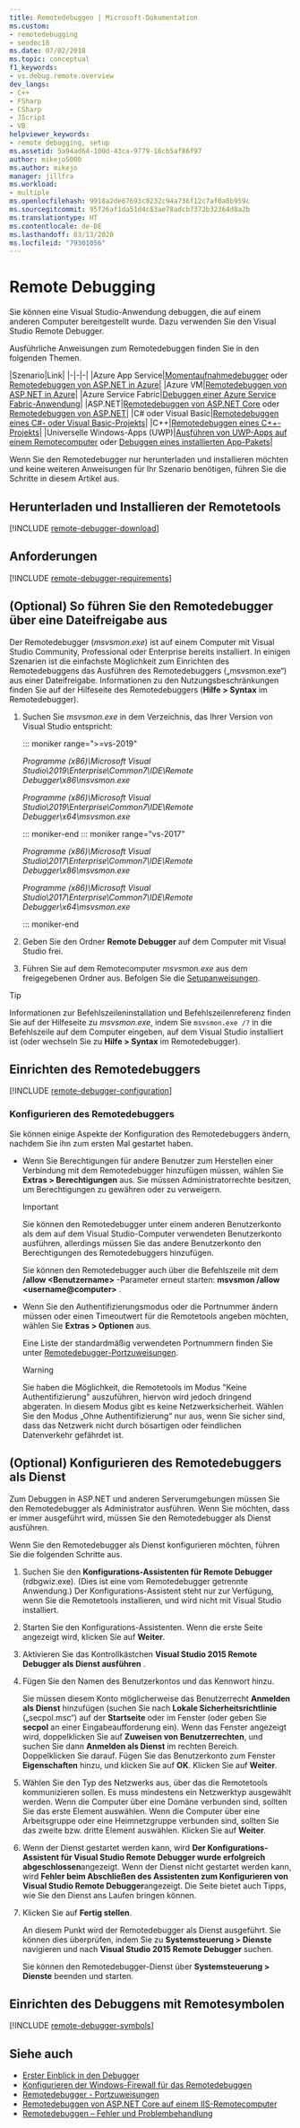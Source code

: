 ```yaml
---
title: Remotedebuggen | Microsoft-Dokumentation
ms.custom:
- remotedebugging
- seodec18
ms.date: 07/02/2018
ms.topic: conceptual
f1_keywords:
- vs.debug.remote.overview
dev_langs:
- C++
- FSharp
- CSharp
- JScript
- VB
helpviewer_keywords:
- remote debugging, setup
ms.assetid: 5a94ad64-100d-43ca-9779-16cb5af86f97
author: mikejo5000
ms.author: mikejo
manager: jillfra
ms.workload:
- multiple
ms.openlocfilehash: 9918a2de67693c0232c94a736f12c7af0a0b959c
ms.sourcegitcommit: 95f26af1da51d4c83ae78adcb7372b32364d8a2b
ms.translationtype: HT
ms.contentlocale: de-DE
ms.lasthandoff: 03/13/2020
ms.locfileid: "79301056"
---
```

# <a name="remote-debugging"></a>Remote Debugging
Sie können eine Visual Studio-Anwendung debuggen, die auf einem anderen Computer bereitgestellt wurde. Dazu verwenden Sie den Visual Studio Remote Debugger.

Ausführliche Anweisungen zum Remotedebuggen finden Sie in den folgenden Themen.

|Szenario|Link|
|-|-|-|
|Azure App Service|[Momentaufnahmedebugger](../debugger/debug-live-azure-applications.md) oder [Remotedebuggen von ASP.NET in Azure](../debugger/remote-debugging-azure.md)|
|Azure VM|[Remotedebuggen von ASP.NET in Azure](../debugger/remote-debugging-azure.md)|
|Azure Service Fabric|[Debuggen einer Azure Service Fabric-Anwendung](/azure/service-fabric/service-fabric-debugging-your-application#debug-a-remote-service-fabric-application)|
|ASP.NET|[Remotedebuggen von ASP.NET Core](../debugger/remote-debugging-aspnet-on-a-remote-iis-computer.md) oder [Remotedebuggen von ASP.NET](../debugger/remote-debugging-aspnet-on-a-remote-iis-7-5-computer.md)|
|C# oder Visual Basic|[Remotedebuggen eines C#- oder Visual Basic-Projekts](../debugger/remote-debugging-csharp.md)|
|C++|[Remotedebuggen eines C++-Projekts](../debugger/remote-debugging-cpp.md)|
|Universelle Windows-Apps (UWP)|[Ausführen von UWP-Apps auf einem Remotecomputer](../debugger/run-windows-store-apps-on-a-remote-machine.md) oder [Debuggen eines installierten App-Pakets](../debugger/debug-installed-app-package.md)|

Wenn Sie den Remotedebugger nur herunterladen und installieren möchten und keine weiteren Anweisungen für Ihr Szenario benötigen, führen Sie die Schritte in diesem Artikel aus.

## <a name="download-and-install-the-remote-tools"></a>Herunterladen und Installieren der Remotetools

[!INCLUDE [remote-debugger-download](../debugger/includes/remote-debugger-download.md)]

## <a name="requirements"></a><a name="requirements_msvsmon"></a> Anforderungen

[!INCLUDE [remote-debugger-requirements](../debugger/includes/remote-debugger-requirements.md)]

## <a name="optional-to-run-the-remote-debugger-from-a-file-share"></a><a name="fileshare_msvsmon"></a> (Optional) So führen Sie den Remotedebugger über eine Dateifreigabe aus

Der Remotedebugger (*msvsmon.exe*) ist auf einem Computer mit Visual Studio Community, Professional oder Enterprise bereits installiert. In einigen Szenarien ist die einfachste Möglichkeit zum Einrichten des Remotedebuggens das Ausführen des Remotedebuggers („msvsmon.exe“) aus einer Dateifreigabe. Informationen zu den Nutzungsbeschränkungen finden Sie auf der Hilfeseite des Remotedebuggers (**Hilfe > Syntax** im Remotedebugger).

1. Suchen Sie *msvsmon.exe* in dem Verzeichnis, das Ihrer Version von Visual Studio entspricht:

   ::: moniker range=">=vs-2019"

   *Programme (x86)\Microsoft Visual Studio\2019\Enterprise\Common7\IDE\Remote Debugger\x86\msvsmon.exe*

   *Programme (x86)\Microsoft Visual Studio\2019\Enterprise\Common7\IDE\Remote Debugger\x64\msvsmon.exe*

   ::: moniker-end
   ::: moniker range="vs-2017"

   *Programme (x86)\Microsoft Visual Studio\2017\Enterprise\Common7\IDE\Remote Debugger\x86\msvsmon.exe*

   *Programme (x86)\Microsoft Visual Studio\2017\Enterprise\Common7\IDE\Remote Debugger\x64\msvsmon.exe*

   ::: moniker-end

2. Geben Sie den Ordner **Remote Debugger** auf dem Computer mit Visual Studio frei.

3. Führen Sie auf dem Remotecomputer *msvsmon.exe* aus dem freigegebenen Ordner aus. Befolgen Sie die [Setupanweisungen](#bkmk_setup).

> [!TIP]
> Informationen zur Befehlszeileninstallation und Befehlszeilenreferenz finden Sie auf der Hilfeseite zu *msvsmon.exe*, indem Sie ``msvsmon.exe /?`` in die Befehlszeile auf dem Computer eingeben, auf dem Visual Studio installiert ist (oder wechseln Sie zu **Hilfe > Syntax** im Remotedebugger).

## <a name="set-up-the-remote-debugger"></a><a name="bkmk_setup"></a>Einrichten des Remotedebuggers

[!INCLUDE [remote-debugger-configuration](../debugger/includes/remote-debugger-configuration.md)]

### <a name="configure-the-remote-debugger"></a><a name="configure_msvsmon"></a>Konfigurieren des Remotedebuggers
Sie können einige Aspekte der Konfiguration des Remotedebuggers ändern, nachdem Sie ihn zum ersten Mal gestartet haben.

- Wenn Sie Berechtigungen für andere Benutzer zum Herstellen einer Verbindung mit dem Remotedebugger hinzufügen müssen, wählen Sie **Extras > Berechtigungen** aus. Sie müssen Administratorrechte besitzen, um Berechtigungen zu gewähren oder zu verweigern.

     > [!IMPORTANT]
     > Sie können den Remotedebugger unter einem anderen Benutzerkonto als dem auf dem Visual Studio-Computer verwendeten Benutzerkonto ausführen, allerdings müssen Sie das andere Benutzerkonto den Berechtigungen des Remotedebuggers hinzufügen.

     Sie können den Remotedebugger auch über die Befehlszeile mit dem **/allow \<Benutzername>** -Parameter erneut starten: **msvsmon /allow \<username@computer>** .

- Wenn Sie den Authentifizierungsmodus oder die Portnummer ändern müssen oder einen Timeoutwert für die Remotetools angeben möchten, wählen Sie **Extras > Optionen** aus.

     Eine Liste der standardmäßig verwendeten Portnummern finden Sie unter [Remotedebugger-Portzuweisungen](../debugger/remote-debugger-port-assignments.md).

     > [!WARNING]
     > Sie haben die Möglichkeit, die Remotetools im Modus "Keine Authentifizierung" auszuführen, hiervon wird jedoch dringend abgeraten. In diesem Modus gibt es keine Netzwerksicherheit. Wählen Sie den Modus „Ohne Authentifizierung“ nur aus, wenn Sie sicher sind, dass das Netzwerk nicht durch bösartigen oder feindlichen Datenverkehr gefährdet ist.

## <a name="optional-configure-the-remote-debugger-as-a-service"></a><a name="bkmk_configureService"></a> (Optional) Konfigurieren des Remotedebuggers als Dienst
Zum Debuggen in ASP.NET und anderen Serverumgebungen müssen Sie den Remotedebugger als Administrator ausführen. Wenn Sie möchten, dass er immer ausgeführt wird, müssen Sie den Remotedebugger als Dienst ausführen.

 Wenn Sie den Remotedebugger als Dienst konfigurieren möchten, führen Sie die folgenden Schritte aus.

1. Suchen Sie den **Konfigurations-Assistenten für Remote Debugger** (rdbgwiz.exe). (Dies ist eine vom Remotedebugger getrennte Anwendung.) Der Konfigurations-Assistent steht nur zur Verfügung, wenn Sie die Remotetools installieren, und wird nicht mit Visual Studio installiert.

2. Starten Sie den Konfigurations-Assistenten. Wenn die erste Seite angezeigt wird, klicken Sie auf **Weiter**.

3. Aktivieren Sie das Kontrollkästchen **Visual Studio 2015 Remote Debugger als Dienst ausführen** .

4. Fügen Sie den Namen des Benutzerkontos und das Kennwort hinzu.

    Sie müssen diesem Konto möglicherweise das Benutzerrecht **Anmelden als Dienst** hinzufügen (suchen Sie nach **Lokale Sicherheitsrichtlinie** („secpol.msc“) auf der **Startseite** oder im Fenster (oder geben Sie **secpol** an einer Eingabeaufforderung ein). Wenn das Fenster angezeigt wird, doppelklicken Sie auf **Zuweisen von Benutzerrechten**, und suchen Sie dann **Anmelden als Dienst** im rechten Bereich. Doppelklicken Sie darauf. Fügen Sie das Benutzerkonto zum Fenster **Eigenschaften** hinzu, und klicken Sie auf **OK**. Klicken Sie auf **Weiter**.

5. Wählen Sie den Typ des Netzwerks aus, über das die Remotetools kommunizieren sollen. Es muss mindestens ein Netzwerktyp ausgewählt werden. Wenn die Computer über eine Domäne verbunden sind, sollten Sie das erste Element auswählen. Wenn die Computer über eine Arbeitsgruppe oder eine Heimnetzgruppe verbunden sind, sollten Sie das zweite bzw. dritte Element auswählen. Klicken Sie auf **Weiter**.

6. Wenn der Dienst gestartet werden kann, wird **Der Konfigurations-Assistent für Visual Studio Remote Debugger wurde erfolgreich abgeschlossen**angezeigt. Wenn der Dienst nicht gestartet werden kann, wird **Fehler beim Abschließen des Assistenten zum Konfigurieren von Visual Studio Remote Debugger**angezeigt. Die Seite bietet auch Tipps, wie Sie den Dienst ans Laufen bringen können.

7. Klicken Sie auf **Fertig stellen**.

   An diesem Punkt wird der Remotedebugger als Dienst ausgeführt. Sie können dies überprüfen, indem Sie zu **Systemsteuerung > Dienste** navigieren und nach **Visual Studio 2015 Remote Debugger** suchen.

   Sie können den Remotedebugger-Dienst über **Systemsteuerung > Dienste** beenden und starten.

## <a name="set-up-debugging-with-remote-symbols"></a>Einrichten des Debuggens mit Remotesymbolen

[!INCLUDE [remote-debugger-symbols](../debugger/includes/remote-debugger-symbols.md)]

## <a name="see-also"></a>Siehe auch

- [Erster Einblick in den Debugger](../debugger/debugger-feature-tour.md)
- [Konfigurieren der Windows-Firewall für das Remotedebuggen](../debugger/configure-the-windows-firewall-for-remote-debugging.md)
- [Remotedebugger - Portzuweisungen](../debugger/remote-debugger-port-assignments.md)
- [Remotedebuggen von ASP.NET Core auf einem IIS-Remotecomputer](../debugger/remote-debugging-aspnet-on-a-remote-iis-computer.md)
- [Remotedebuggen – Fehler und Problembehandlung](../debugger/remote-debugging-errors-and-troubleshooting.md)